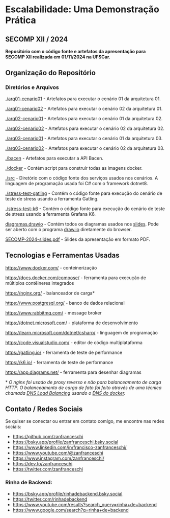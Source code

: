 # Escalabilidade: Uma Demonstração Prática
## SECOMP XII / 2024

**Repositório com o código fonte e artefatos da apresentação para SECOMP XII realizada em 01/11/2024 na UFSCar.**

## Organização do Repositório

### Diretórios e Arquivos

[./arq01-cenario01](./arq01-cenario01) - Artefatos para executar o cenário 01 da arquitetura 01.

[./arq01-cenario02](./arq01-cenario02) - Artefatos para executar o cenário 02 da arquitetura 01.

[./arq02-cenario01](./arq02-cenario01) - Artefatos para executar o cenário 01 da arquitetura 02.

[./arq02-cenario02](./arq02-cenario02) - Artefatos para executar o cenário 02 da arquitetura 02.

[./arq03-cenario01](./arq03-cenario01) - Artefatos para executar o cenário 01 da arquitetura 03.

[./arq03-cenario02](./arq03-cenario02) - Artefatos para executar o cenário 02 da arquitetura 03.

[./bacen](./bacen) - Artefatos para executar a API Bacen.

[./docker](./docker) - Contém script para construir todas as imagens docker.

[./src](./src) - Diretório com o código fonte dos serviços usados nos cenários. A linguagem de programação usada foi C# com o framework dotnet8.

[./stress-test-gatling](./stress-test-gatling) - Contém o código fonte para execução do cenário de teste de stress usando a ferramenta Gatling.

[./stress-test-k6](./stress-test-k6) - Contém o código fonte para execução do cenário de teste de stress usando a ferramenta Grafana K6.

[diagramas.drawio](./diagramas.drawio) - Contém todos os diagramas usados nos [slides](./SECOMP-2024-slides.pdf). Pode ser aberto com o programa [draw.io](https://app.diagrams.net/) diretamente do browser.

[SECOMP-2024-slides.pdf](./SECOMP-2024-slides.pdf) - Slides da apresentação em formato PDF.

## Tecnologias e Ferramentas Usadas

https://www.docker.com/ - conteinerização

https://docs.docker.com/compose/ - ferramenta para execução de múltiplos contêineres integrados

https://nginx.org/ - balanceador de carga*

https://www.postgresql.org/ - banco de dados relacional

https://www.rabbitmq.com/ - message broker

https://dotnet.microsoft.com/ - plataforma de desenvolvimento

https://learn.microsoft.com/dotnet/csharp/ - linguagem de programação

https://code.visualstudio.com/ - editor de código multiplataforma

https://gatling.io/ - ferramenta de teste de performance

https://k6.io/ - ferramenta de teste de performance

https://app.diagrams.net/ - ferramenta para desenhar diagramas


\* *O nginx foi usado de proxy reverso e não para balanceamento de carga HTTP. O balanceamento de carga de fato foi feito através de uma técnica chamada [DNS Load Balancing](https://www.cloudflare.com/pt-br/learning/performance/what-is-dns-load-balancing/) usando o [DNS do docker](https://docs.docker.com/engine/network/#dns-services).*


## Contato / Redes Sociais

Se quiser se conectar ou entrar em contato comigo, me encontre nas redes sociais:

- https://github.com/zanfranceschi
- https://bsky.app/profile/zanfranceschi.bsky.social
- https://www.linkedin.com/in/francisco-zanfranceschi/
- https://www.youtube.com/@zanfranceschi
- https://www.instagram.com/zanfranceschi/
- https://dev.to/zanfranceschi
- https://twitter.com/zanfranceschi


### Rinha de Backend:
- https://bsky.app/profile/rinhadebackend.bsky.social
- https://twitter.com/rinhadebackend
- https://www.youtube.com/results?search_query=rinha+de+backend
- https://www.google.com/search?q=rinha+de+backend
 